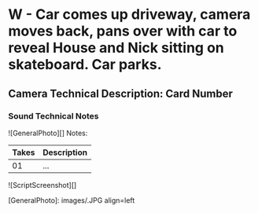 # W - Car comes up driveway, camera moves back, pans over with car to reveal House and Nick sitting on skateboard. Car parks.

## Camera Technical Description: Card Number

### Sound Technical Notes

![GeneralPhoto][]
Notes: 

| Takes | Description |
|:---|:----|
| 01 | ... |



![ScriptScreenshot][]


[GeneralPhoto]:  images/.JPG align=left
